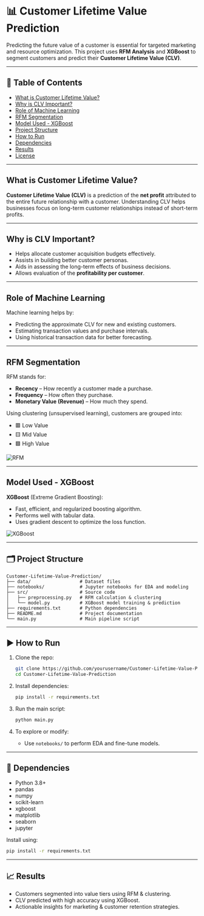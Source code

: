 # 📊 Customer Lifetime Value Prediction

Predicting the future value of a customer is essential for targeted marketing and resource optimization. This project uses **RFM Analysis** and **XGBoost** to segment customers and predict their **Customer Lifetime Value (CLV)**.

---

## 📌 Table of Contents

* [What is Customer Lifetime Value?](#what-is-customer-lifetime-value)
* [Why is CLV Important?](#why-is-clv-important)
* [Role of Machine Learning](#role-of-machine-learning)
* [RFM Segmentation](#rfm-segmentation)
* [Model Used - XGBoost](#model-used---xgboost)
* [Project Structure](#project-structure)
* [How to Run](#how-to-run)
* [Dependencies](#dependencies)
* [Results](#results)
* [License](#license)

---

## What is Customer Lifetime Value?

**Customer Lifetime Value (CLV)** is a prediction of the **net profit** attributed to the entire future relationship with a customer. Understanding CLV helps businesses focus on long-term customer relationships instead of short-term profits.

---

## Why is CLV Important?

* Helps allocate customer acquisition budgets effectively.
* Assists in building better customer personas.
* Aids in assessing the long-term effects of business decisions.
* Allows evaluation of the **profitability per customer**.

---

## Role of Machine Learning

Machine learning helps by:

* Predicting the approximate CLV for new and existing customers.
* Estimating transaction values and purchase intervals.
* Using historical transaction data for better forecasting.

---

## RFM Segmentation

RFM stands for:

* **Recency** – How recently a customer made a purchase.
* **Frequency** – How often they purchase.
* **Monetary Value (Revenue)** – How much they spend.

Using clustering (unsupervised learning), customers are grouped into:

* 🟥 Low Value
* 🟨 Mid Value
* 🟩 High Value

![RFM](https://github.com/basel-ay/Customer-Lifetime-Value-Prediction/assets/64821137/eac0f80a-6ac2-405f-8282-0186bbfa2729)

---

## Model Used - XGBoost

**XGBoost** (Extreme Gradient Boosting):

* Fast, efficient, and regularized boosting algorithm.
* Performs well with tabular data.
* Uses gradient descent to optimize the loss function.

![XGBoost](https://github.com/basel-ay/Customer-Lifetime-Value-Prediction/assets/64821137/f3a4e25e-4108-4ce1-9471-ee9292df25b4)

---

## 🗂 Project Structure

```
Customer-Lifetime-Value-Prediction/
├── data/                  # Dataset files
├── notebooks/             # Jupyter notebooks for EDA and modeling
├── src/                   # Source code
│   ├── preprocessing.py   # RFM calculation & clustering
│   └── model.py           # XGBoost model training & prediction
├── requirements.txt       # Python dependencies
├── README.md              # Project documentation
└── main.py                # Main pipeline script
```

---

## ▶️ How to Run

1. Clone the repo:

   ```bash
   git clone https://github.com/yourusername/Customer-Lifetime-Value-Prediction.git
   cd Customer-Lifetime-Value-Prediction
   ```

2. Install dependencies:

   ```bash
   pip install -r requirements.txt
   ```

3. Run the main script:

   ```bash
   python main.py
   ```

4. To explore or modify:

   * Use `notebooks/` to perform EDA and fine-tune models.

---

## 🧾 Dependencies

* Python 3.8+
* pandas
* numpy
* scikit-learn
* xgboost
* matplotlib
* seaborn
* jupyter

Install using:

```bash
pip install -r requirements.txt
```

---

## 📈 Results

* Customers segmented into value tiers using RFM & clustering.
* CLV predicted with high accuracy using XGBoost.
* Actionable insights for marketing & customer retention strategies.
